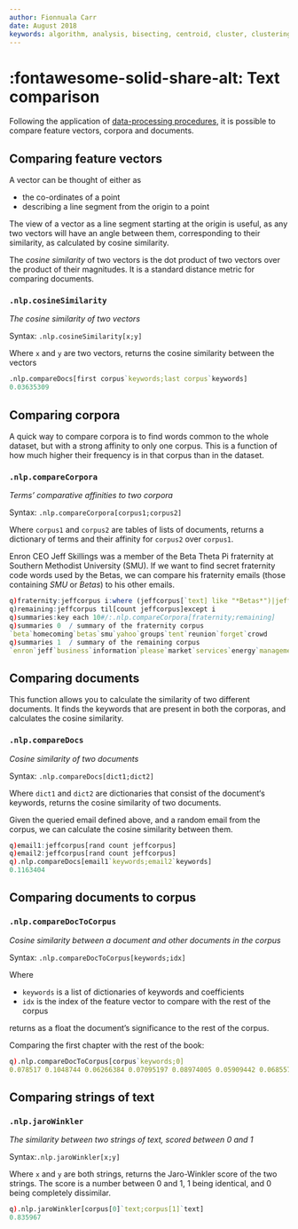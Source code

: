 ```yaml
---
author: Fionnuala Carr
date: August 2018
keywords: algorithm, analysis, bisecting, centroid, cluster, clustering, comparison, corpora, corpus, document, email, feature, file, k-mean, kdbplus, learning, machine, machine learning, mbox, message, ml, nlp, parse, parsing, q, sentiment, similarity, string function, vector
---
```


# :fontawesome-solid-share-alt: Text comparison

Following the application of [data-processing procedures](preproc.md), it is possible to compare feature vectors, corpora and documents.


## Comparing feature vectors  

A vector can be thought of either as

-   the co-ordinates of a point
-   describing a line segment from the origin to a point

The view of a vector as a line segment starting at the origin is useful, as any two vectors will have an angle between them, corresponding to their similarity, as calculated by cosine similarity.

The _cosine similarity_ of two vectors is the dot product of two vectors over the product of their magnitudes. It is a standard distance metric for comparing documents.

### `.nlp.cosineSimilarity`

_The cosine similarity of two vectors_

Syntax: `.nlp.cosineSimilarity[x;y]`

Where `x` and `y` are two vectors, returns the cosine similarity between the vectors

```q
.nlp.compareDocs[first corpus`keywords;last corpus`keywords]
0.03635309
```

## Comparing corpora

A quick way to compare corpora is to find words common to the whole dataset, but with a strong affinity to only one corpus. This is a function of how much higher their frequency is in that corpus than in the dataset.


### `.nlp.compareCorpora`

_Terms’ comparative affinities to two corpora_

Syntax: `.nlp.compareCorpora[corpus1;corpus2]`

Where `corpus1` and `corpus2` are tables of lists of documents, returns a dictionary of terms and their affinity for `corpus2` over `corpus1`.

Enron CEO Jeff Skillings was a member of the Beta Theta Pi fraternity at Southern Methodist University (SMU). If we want to find secret fraternity code words used by the Betas, we can compare his fraternity emails (those containing _SMU_ or _Betas_) to his other emails.

```q
q)fraternity:jeffcorpus i:where (jeffcorpus[`text] like "*Betas*")|jeffcorpus[`text] like "*SMU*"
q)remaining:jeffcorpus til[count jeffcorpus]except i
q)summaries:key each 10#/:.nlp.compareCorpora[fraternity;remaining]
q)summaries 0  / summary of the fraternity corpus
`beta`homecoming`betas`smu`yahoo`groups`tent`reunion`forget`crowd
q)summaries 1  / summary of the remaining corpus
`enron`jeff`business`information`please`market`services`energy`management`company
```


## Comparing documents

This function allows you to calculate the similarity of two different documents. It finds the keywords that are present in both the corporas, and calculates the cosine similarity.


### `.nlp.compareDocs`

_Cosine similarity of two documents_

Syntax: `.nlp.compareDocs[dict1;dict2]`

Where `dict1` and `dict2` are dictionaries that consist of the document‘s keywords, returns the cosine similarity of two documents.

Given the queried email defined above, and a random email from the corpus, we can calculate the cosine similarity between them.

```q
q)email1:jeffcorpus[rand count jeffcorpus]
q)email2:jeffcorpus[rand count jeffcorpus] 
q).nlp.compareDocs[email1`keywords;email2`keywords]
0.1163404
```



## Comparing documents to corpus


### `.nlp.compareDocToCorpus`

_Cosine similarity between a document and other documents in the corpus_

Syntax: `.nlp.compareDocToCorpus[keywords;idx]`

Where

-   `keywords` is a list of dictionaries of keywords and coefficients
-   `idx` is the index of the feature vector to compare with the rest of the corpus

returns as a float the document’s significance to the rest of the corpus.

Comparing the first chapter with the rest of the book:

```q
q).nlp.compareDocToCorpus[corpus`keywords;0]
0.078517 0.1048744 0.06266384 0.07095197 0.08974005 0.05909442 0.06855744..
```
## Comparing strings of text

### `.nlp.jaroWinkler`

_The similarity between two strings of text, scored between 0 and 1_

Syntax:`.nlp.jaroWinkler[x;y]`

Where `x` and `y` are both strings, returns the Jaro-Winkler score of the two strings. The score is a number between 0 and 1, 1 being identical, and 0 being completely dissimilar.

```q
q).nlp.jaroWinkler[corpus[0]`text;corpus[1]`text]
0.835967
```

